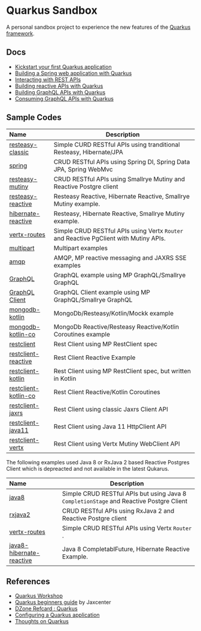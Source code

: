 # Quarkus Sandbox

A  personal sandbox project  to experience the new features of the [Quarkus framework](https://www.quarkus.io).

## Docs

* [Kickstart your first Quarkus application](./docs/01-start.md)
* [Building a Spring web application with Quarkus](./docs/02-spring.md)
* [Interacting with REST APIs ](./docs/restclient.md)
* [Building reactive APIs with Quarkus](./docs/reactive.md)
* [Building GraphQL APIs with Quarkus](./docs/graphql.md)
* [Consuming GraphQL APIs with Quarkus](./docs/graphql-client.md)

## Sample Codes

| Name | Description |
|:-------------------|--------------------------------------------------|
|[resteasy-classic](https://github.com/hantsy/quarkus-sample/tree/master/resteasy-classic) |Simple CURD RESTful APIs using tranditional Resteasy, Hibernate/JPA|
|[spring](https://github.com/hantsy/quarkus-sample/tree/master/spring) |CRUD RESTful APIs using Spring DI, Spring Data JPA, Spring WebMvc|
|[resteasy-mutiny](https://github.com/hantsy/quarkus-sample/tree/master/resteasy-mutiny)  |CRUD RESTful APIs using Smallrye Mutiny and Reactive Postgre client|
|[resteasy-reactive](https://github.com/hantsy/quarkus-sample/tree/master/resteasy-reactive) |Resteasy Reactive, Hibernate Reactive, Smallrye Mutiny example.|
|[hibernate-reactive](https://github.com/hantsy/quarkus-sample/tree/master/hibernate-reactive) |Resteasy, Hibernate Reactive, Smallrye Mutiny example.|
|[vertx-routes](https://github.com/hantsy/quarkus-sample/tree/master/vertx-routes)  |Simple CRUD RESTful APIs using Vertx `Router` and Reactive PgClient with Mutiny APIs.|
|[multipart](https://github.com/hantsy/quarkus-sample/tree/master/multipart)  |Multipart examples|
|[amqp](https://github.com/hantsy/quarkus-sample/tree/master/amqp)  |AMQP, MP reactive messaging and JAXRS SSE examples|
|[GraphQL](https://github.com/hantsy/quarkus-sample/tree/master/graphql)  |GraphQL example using MP GraphQL/Smallrye GraphQL|
|[GraphQL Client](https://github.com/hantsy/quarkus-sample/tree/master/graphql-client)  |GraphQL Client example using MP GraphQL/Smallrye GraphQL|
|[mongodb-kotlin](https://github.com/hantsy/quarkus-sample/tree/master/mongodb-kotlin) |MongoDb/Resteasy/Kotlin/Mockk example|
|[mongodb-kotlin-co](https://github.com/hantsy/quarkus-sample/tree/master/mongodb-kotlin-co) |MongoDb Reactive/Resteasy Reactive/Kotlin Coroutines example|
|[restclient](https://github.com/hantsy/quarkus-sample/tree/master/restclient)|Rest Client using MP RestClient spec|
|[restclient-reactive](https://github.com/hantsy/quarkus-sample/tree/master/restclient-reactive)|Rest Client Reactive Example|
|[restclient-kotlin](https://github.com/hantsy/quarkus-sample/tree/master/restclient-kotlin) |Rest Client using MP RestClient spec, but written in Kotlin|
|[restclient-kotlin-co](https://github.com/hantsy/quarkus-sample/tree/master/restclient-kotlin-co) |Rest Client Reactive/Kotlin Coroutines|
|[restclient-jaxrs](https://github.com/hantsy/quarkus-sample/tree/master/restclient-jaxrs)| Rest Client using classic Jaxrs Client API|
|[restclient-java11](https://github.com/hantsy/quarkus-sample/tree/master/restclient-java11) |Rest Client using Java 11 HttpClient API|
|[restclient-vertx](https://github.com/hantsy/quarkus-sample/tree/master/restclient-vertx) |Rest Client using Vertx Mutiny WebClient API|

The following examples used Java 8 or RxJava 2 based Reactive Postgres Client which is depreacted and not available in the latest Qukarus. 

| Name | Description |
|:-------------------|--------------------------------------------------|
|[java8](https://github.com/hantsy/quarkus-sample/tree/master/legacy/java8)  |Simple CRUD RESTful APIs but using Java 8 `CompletionStage` and Reactive Postgre Client|
|[rxjava2](https://github.com/hantsy/quarkus-sample/tree/master/legacy/rxjava2) |CRUD RESTful APIs using RxJava 2 and Reactive Postgre client|
|[vertx-routes](https://github.com/hantsy/quarkus-sample/tree/master/legacy/vertx-routes)  |Simple CRUD RESTful APIs using Vertx `Router` .|
|[java8-hibernate-reactive](https://github.com/hantsy/quarkus-sample/tree/master/legacy/java8-hibernate-reactive) |Java 8 CompletablFuture, Hibernate Reactive Example.|

## References

* [Quarkus Workshop](https://quarkus.io/quarkus-workshops/super-heros/)
* [Quarkus beginners guide](https://jaxlondon.com/quarkus-beginners-guide-cheat-sheet) by Jaxcenter
* [DZone Refcard : Quarkus](https://dzone.com/refcardz/quarkus-1?chapter=1)
* [Configuring a Quarkus application](https://dzone.com/articles/configuring-a-quarkus-application?fromrel=true)
* [Thoughts on Quarkus](https://dzone.com/articles/thoughts-on-quarkus)
